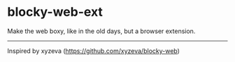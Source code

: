 # blocky-web-ext

Make the web boxy, like in the old days, but a browser extension. 

___

Inspired by xyzeva (https://github.com/xyzeva/blocky-web)

